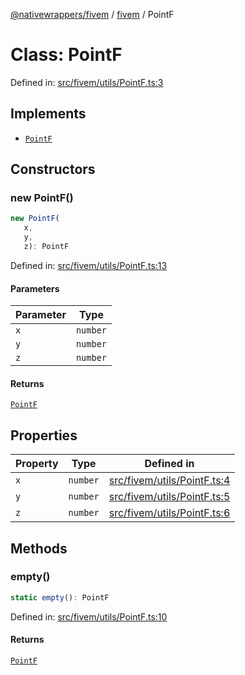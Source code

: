 [@nativewrappers/fivem](../../README.md) / [fivem](../README.md) / PointF

# Class: PointF

Defined in: [src/fivem/utils/PointF.ts:3](https://github.com/nativewrappers/nativewrappers/blob/c6ab47d1014f341bb58fccc9d519ceb48157a741/src/fivem/utils/PointF.ts#L3)

## Implements

- [`PointF`](PointF.md)

## Constructors

### new PointF()

```ts
new PointF(
   x, 
   y, 
   z): PointF
```

Defined in: [src/fivem/utils/PointF.ts:13](https://github.com/nativewrappers/nativewrappers/blob/c6ab47d1014f341bb58fccc9d519ceb48157a741/src/fivem/utils/PointF.ts#L13)

#### Parameters

| Parameter | Type |
| ------ | ------ |
| `x` | `number` |
| `y` | `number` |
| `z` | `number` |

#### Returns

[`PointF`](PointF.md)

## Properties

| Property | Type | Defined in |
| ------ | ------ | ------ |
| <a id="x-1"></a> `x` | `number` | [src/fivem/utils/PointF.ts:4](https://github.com/nativewrappers/nativewrappers/blob/c6ab47d1014f341bb58fccc9d519ceb48157a741/src/fivem/utils/PointF.ts#L4) |
| <a id="y-1"></a> `y` | `number` | [src/fivem/utils/PointF.ts:5](https://github.com/nativewrappers/nativewrappers/blob/c6ab47d1014f341bb58fccc9d519ceb48157a741/src/fivem/utils/PointF.ts#L5) |
| <a id="z-1"></a> `z` | `number` | [src/fivem/utils/PointF.ts:6](https://github.com/nativewrappers/nativewrappers/blob/c6ab47d1014f341bb58fccc9d519ceb48157a741/src/fivem/utils/PointF.ts#L6) |

## Methods

### empty()

```ts
static empty(): PointF
```

Defined in: [src/fivem/utils/PointF.ts:10](https://github.com/nativewrappers/nativewrappers/blob/c6ab47d1014f341bb58fccc9d519ceb48157a741/src/fivem/utils/PointF.ts#L10)

#### Returns

[`PointF`](PointF.md)
